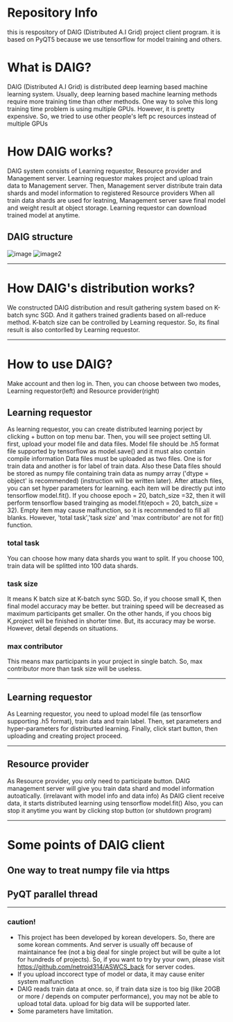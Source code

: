 # Repository Info
this is respository of DAIG (Distributed A.I Grid) project client program.
it is based on PyQT5 because we use tensorflow for model training and others.

# What is DAIG?
DAIG (Distributed A.I Grid) is distributed deep learning based machine learning system.
Usually, deep learning based machine learning methods require more training time than other methods.
One way to solve this long training time problem is using multiple GPUs. However, it is pretty expensive.
So, we tried to use other people's left pc resources instead of multiple GPUs

# How DAIG works?
DAIG system consists of Learning requestor, Resource provider and Management server.
Learning requestor makes project and upload train data to Management server.
Then, Management server distribute train data shards and model information to registered Resource providers
When all train data shards are used for leatning, Management server save final model and weight result at object storage.
Learning requestor can download trained model at anytime.

## DAIG structure
![image](https://user-images.githubusercontent.com/22979031/120693675-47bba700-c4e4-11eb-94b6-f079a1ae0f46.png)
![image2](https://user-images.githubusercontent.com/22979031/120912837-895b7600-c6cd-11eb-93a9-890f489ed992.PNG)

- - -
# How DAIG's distribution works?
We constructed DAIG distribution and result gathering system based on K-batch sync SGD.
And it gathers trained gradients based on all-reduce method.
K-batch size can be controlled by Learning requestor.
So, its final result is also contorlled by Learning requestor.
- - -
# How to use DAIG?
Make account and then log in.
Then, you can choose between two modes, Learning requestor(left) and Resource provider(right)

## Learning requestor
As learning requestor, you can create distributed learning porject by clicking + button on top menu bar.
Then, you will see project setting UI. first, upload your model file and data files.
Model file should be .h5 format file supported by tensorflow as model.save() and it must also contain compile information
Data files must be uploaded as two files. One is for train data and another is for label of train data.
Also these Data files should be stored as numpy file containing train data as numpy array ('dtype = object' is recommended)
(instruction will be written later).
After attach files, you can set hyper parameters for learning. each item will be directly put into tensorflow model.fit().
If you choose epoch = 20, batch_size =32, then it will perform tensorflow based trainging as model.fit(epoch = 20, batch_size = 32).
Empty item may cause malfunction, so it is recommended to fill all blanks.
However, 'total task','task size' and 'max contributor' are not for fit() function.

### total task
You can choose how many data shards you want to split.
If you choose 100, train data will be splitted into 100 data shards.

### task size
It means K batch size at K-batch sync SGD.
So, if you choose small K, then final model accuracy may be better. but training speed will be decreased as maximum participants get smaller.
On the other hands, if you choos big K,project will be finished in shorter time. But, its accuracy may be worse.
However, detail depends on situations.

### max contributor
This means max participants in your project in single batch.
So, max contributor more than task size will be useless.
- - -
## Learning requestor
As Learning requestor, you need to upload model file (as tensorflow supporting .h5 format), train data and train label.
Then, set parameters and hyper-parameters for distriburted learning.
Finally, click start button, then uploading and creating project proceed.
- - -
## Resource provider
As Resource provider, you only need to participate button.
DAIG management server will give you train data shard and model information autoatically. (irrelavant with model info and data info)
As DAIG client receive data, it starts distributed learning using tensorflow model.fit()
Also, you can stop it anytime you want by clicking stop button (or shutdown program)
- - -
# Some points of DAIG client
## One way to treat numpy file via https
## PyQT parallel thread
- - -
### caution!
* This project has been developed by korean developers. So, there are some korean comments.
And server is usually off because of maintainance fee (not a big deal for single project but will be quite a lot for hundreds of projects). 
So, if you want to try by your own, please visit https://github.com/netroid314/ASWCS_back for server codes.
* If you upload inccorect type of model or data, it may cause eniter system malfunction
* DAIG reads train data at once. so, if train data size is too big (like 20GB or more / depends on computer performance), you may not be able to upload total data. upload for big data will be supported later.
* Some parameters have limitation.
